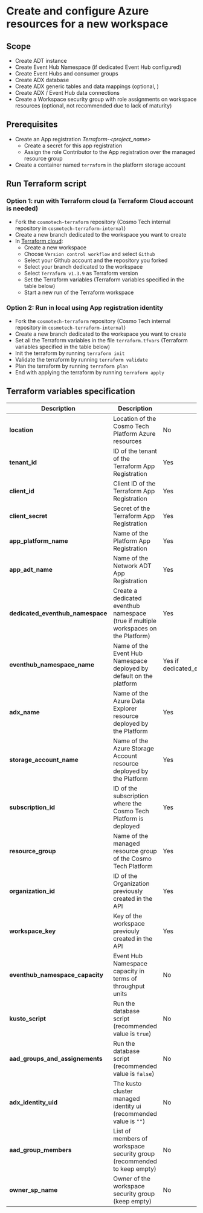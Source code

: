 # Create and configure Azure resources for a new workspace

## Scope
* Create ADT instance
* Create Event Hub Namespace (if dedicated Event Hub configured)
* Create Event Hubs and consumer groups
* Create ADX database
* Create ADX generic tables and data mappings (optional, )
* Create ADX / Event Hub data connections
* Create a Workspace security group with role assignments on workspace resources (optional, not recommended due to lack of maturity)

## Prerequisites
* Create an App registration *Terraform-<project_name>* 
  * Create a secret for this app registration
  * Assign the role Contributor to the App registration over the managed resource group
* Create a container named `terraform` in the platform storage account

## Run Terraform script
### Option 1: run with Terraform cloud (a Terraform Cloud account is needed)
* Fork the `cosmotech-terraform` repository (Cosmo Tech internal repository in `cosmotech-terraform-internal`)
* Create a new branch dedicated to the workspace you want to create
* In [Terraform cloud](https://app.terraform.io):
  * Create a new workspace
  * Choose `Version control workflow` and select `Github`
  * Select your Github account and the repository you forked
  * Select your branch dedicated to the workspace
  * Select `Terraform v1.3.9` as Terraform version
  * Set the Terraform variables (Terraform variables specified in the table below)
  * Start a new run of the Terraform workspace

### Option 2: Run in local using App registration identity
* Fork the `cosmotech-terraform` repository (Cosmo Tech internal repository in `cosmotech-terraform-internal`)
* Create a new branch dedicated to the workspace you want to create
* Set all the Terraform variables in the file `terraform.tfvars` (Terraform variables specified in the table below)
* Init the terraform by running `terraform init`
* Validate the terraform by running `terraform validate`
* Plan the terraform by running `terraform plan`
* End with applying the terraform by running `terraform apply`

## Terraform variables specification

| Description                      | Description                                                        | Mandatory             | Type         | Default             | Example                               |
| -------------------------------- | ------------------------------------------------------------------ | --------------------- | ------------ | ------------------- | ------------------------------------- |
| **location**                     | Location of the Cosmo Tech Platform Azure resources                | No                    | String       | West Europe         | West Europe                           |
| **tenant_id**                    | ID of the tenant of the Terraform App Registration                 | Yes                   | String       |                     | e413b834-8be8-4822-a370-be619545cb49  |
| **client_id**                    | Client ID of the Terraform App Registration                        | Yes                   | String       |                     | abcdefgh-1234-5678-abcd-123456789ABC  |
| **client_secret**                | Secret of the Terraform App Registration                           | Yes                   | String       |                     | XXXXXXXxxxxxYYYYYYyyyyyyyZZZZZZzzzzz  |
| **app_platform_name**            | Name of the Platform App Registration                              | Yes                   | String       |                     | Cosmo Tech Platform for Project       |
| **app_adt_name**                 | Name of the Network ADT App Registration                           | Yes                   | String       |                     | Cosmo Tech Network ADT for Project    |
| **dedicated_eventhub_namespace** | Create a dedicated eventhub namespace (true if multiple workspaces on the Platform)| Yes   | String       | true                | false                                 |
| **eventhub_namespace_name**      | Name of the Event Hub Namespace deployed by default on the platform| Yes if dedicated_eventhub_namespace=false | String       | | evnamespacexxxxx                      |
| **adx_name**                     | Name of the Azure Data Explorer resource deployed by the Platform  | Yes                   | String       |                     | kustoxxxxxxx                          |
| **storage_account_name**         | Name of the Azure Storage Account resource deployed by the Platform| Yes                   | String       |                     | storagexxxxxxx                        |
| **subscription_id**              | ID of the subscription where the Cosmo Tech Platform is deployed   | Yes                   | String       |                     | abcdefgh-1234-5678-abcd-123456789ABC  |
| **resource_group**               | Name of the managed resource group of the Cosmo Tech Platform      | Yes                   | String       |                     | mrg-cosmotechsdtplatform-20230101     |
| **organization_id**              | ID of the Organization previously created in the API               | Yes                   | String       |                     | o-xxxxxxxxxx                          |
| **workspace_key**                | Key of the workspace previouly created in the API                  | Yes                   | String       |                     | supplychainworkspace                  |
| **eventhub_namespace_capacity**  | Event Hub Namespace capacity in terms of throughput units          | No                    | Integer      | 2                   | 2                                     |
| **kusto_script**                 | Run the database script (recommended value is `true`)              | No                    | String       | true                | true                                  |
| **aad_groups_and_assignements**  | Run the database script (recommended value is `false`)             | No                    | String       | true                | false                                 |
| **adx_identity_uid**             | The kusto cluster managed identity ui (recommended value is `""`)  | No                    | String       |                     |                                       |
| **aad_group_members**            | List of members of workspace security group (recommended to keep empty) | No               | list(String) | []                  |                                       |
| **owner_sp_name**                | Owner of the workspace security group (keep empty)                 | No                    | String       |                     |                                       |

